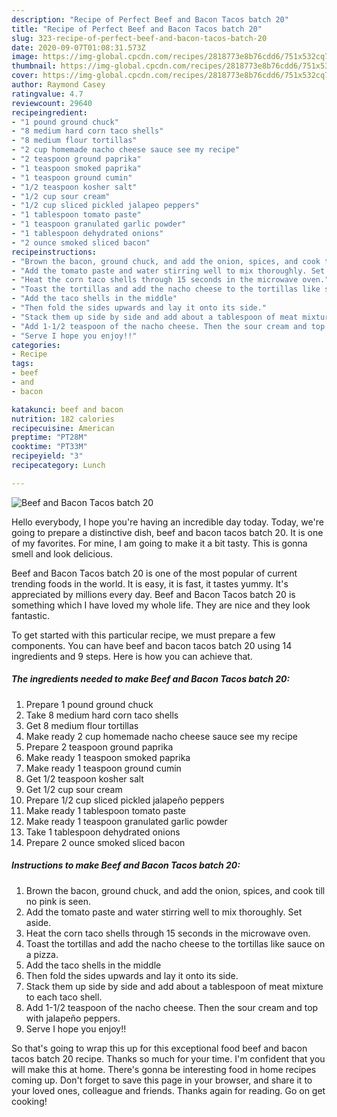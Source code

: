 ```yaml
---
description: "Recipe of Perfect Beef and Bacon Tacos batch 20"
title: "Recipe of Perfect Beef and Bacon Tacos batch 20"
slug: 323-recipe-of-perfect-beef-and-bacon-tacos-batch-20
date: 2020-09-07T01:08:31.573Z
image: https://img-global.cpcdn.com/recipes/2818773e8b76cdd6/751x532cq70/beef-and-bacon-tacos-batch-20-recipe-main-photo.jpg
thumbnail: https://img-global.cpcdn.com/recipes/2818773e8b76cdd6/751x532cq70/beef-and-bacon-tacos-batch-20-recipe-main-photo.jpg
cover: https://img-global.cpcdn.com/recipes/2818773e8b76cdd6/751x532cq70/beef-and-bacon-tacos-batch-20-recipe-main-photo.jpg
author: Raymond Casey
ratingvalue: 4.7
reviewcount: 29640
recipeingredient:
- "1 pound ground chuck"
- "8 medium hard corn taco shells"
- "8 medium flour tortillas"
- "2 cup homemade nacho cheese sauce see my recipe"
- "2 teaspoon ground paprika"
- "1 teaspoon smoked paprika"
- "1 teaspoon ground cumin"
- "1/2 teaspoon kosher salt"
- "1/2 cup sour cream"
- "1/2 cup sliced pickled jalapeo peppers"
- "1 tablespoon tomato paste"
- "1 teaspoon granulated garlic powder"
- "1 tablespoon dehydrated onions"
- "2 ounce smoked sliced bacon"
recipeinstructions:
- "Brown the bacon, ground chuck, and add the onion, spices, and cook till no pink is seen."
- "Add the tomato paste and water stirring well to mix thoroughly. Set aside."
- "Heat the corn taco shells through 15 seconds in the microwave oven."
- "Toast the tortillas and add the nacho cheese to the tortillas like sauce on a pizza."
- "Add the taco shells in the middle"
- "Then fold the sides upwards and lay it onto its side."
- "Stack them up side by side and add about a tablespoon of meat mixture to each taco shell."
- "Add 1-1/2 teaspoon of the nacho cheese. Then the sour cream and top with jalapeño peppers."
- "Serve I hope you enjoy!!"
categories:
- Recipe
tags:
- beef
- and
- bacon

katakunci: beef and bacon 
nutrition: 182 calories
recipecuisine: American
preptime: "PT28M"
cooktime: "PT33M"
recipeyield: "3"
recipecategory: Lunch

---
```



![Beef and Bacon Tacos batch 20](https://img-global.cpcdn.com/recipes/2818773e8b76cdd6/751x532cq70/beef-and-bacon-tacos-batch-20-recipe-main-photo.jpg)

Hello everybody, I hope you're having an incredible day today. Today, we're going to prepare a distinctive dish, beef and bacon tacos batch 20. It is one of my favorites. For mine, I am going to make it a bit tasty. This is gonna smell and look delicious.



Beef and Bacon Tacos batch 20 is one of the most popular of current trending foods in the world. It is easy, it is fast, it tastes yummy. It's appreciated by millions every day. Beef and Bacon Tacos batch 20 is something which I have loved my whole life. They are nice and they look fantastic.


To get started with this particular recipe, we must prepare a few components. You can have beef and bacon tacos batch 20 using 14 ingredients and 9 steps. Here is how you can achieve that.

<!--inarticleads1-->

##### The ingredients needed to make Beef and Bacon Tacos batch 20:

1. Prepare 1 pound ground chuck
1. Take 8 medium hard corn taco shells
1. Get 8 medium flour tortillas
1. Make ready 2 cup homemade nacho cheese sauce see my recipe
1. Prepare 2 teaspoon ground paprika
1. Make ready 1 teaspoon smoked paprika
1. Make ready 1 teaspoon ground cumin
1. Get 1/2 teaspoon kosher salt
1. Get 1/2 cup sour cream
1. Prepare 1/2 cup sliced pickled jalapeño peppers
1. Make ready 1 tablespoon tomato paste
1. Make ready 1 teaspoon granulated garlic powder
1. Take 1 tablespoon dehydrated onions
1. Prepare 2 ounce smoked sliced bacon




<!--inarticleads2-->

##### Instructions to make Beef and Bacon Tacos batch 20:

1. Brown the bacon, ground chuck, and add the onion, spices, and cook till no pink is seen.
1. Add the tomato paste and water stirring well to mix thoroughly. Set aside.
1. Heat the corn taco shells through 15 seconds in the microwave oven.
1. Toast the tortillas and add the nacho cheese to the tortillas like sauce on a pizza.
1. Add the taco shells in the middle
1. Then fold the sides upwards and lay it onto its side.
1. Stack them up side by side and add about a tablespoon of meat mixture to each taco shell.
1. Add 1-1/2 teaspoon of the nacho cheese. Then the sour cream and top with jalapeño peppers.
1. Serve I hope you enjoy!!




So that's going to wrap this up for this exceptional food beef and bacon tacos batch 20 recipe. Thanks so much for your time. I'm confident that you will make this at home. There's gonna be interesting food in home recipes coming up. Don't forget to save this page in your browser, and share it to your loved ones, colleague and friends. Thanks again for reading. Go on get cooking!
